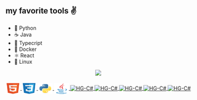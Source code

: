 
## my favorite tools ✌

- 🐍 Python
- ☕  Java
- 📜 Typecript
- 🐋 Docker
- ⚛️  React 
- 🐧 Linux


<div align="center">
  <a href="https://github.com/gustavodias24">
  <img height="180em" src="https://github-readme-stats.vercel.app/api/top-langs/?username=gustavodias24&layout=compact&langs_count=7&theme=dark"/>
</div>

</div>
<div style="display: inline_block" align="center"><br>
  <img align="center" alt="HG-HTML" height="30" width="40" src="https://raw.githubusercontent.com/devicons/devicon/master/icons/html5/html5-original.svg">
  <img align="center" alt="HG-CSS" height="30" width="40" src="https://raw.githubusercontent.com/devicons/devicon/master/icons/css3/css3-original.svg">
  <img align="center" alt="HG-Python" height="30" width="40" src="https://raw.githubusercontent.com/devicons/devicon/master/icons/python/python-original.svg">
  <img align="center" alt="HG-DOCKER" height="30" width="40" src="https://raw.githubusercontent.com/devicons/devicon/master/icons/java/java-original.svg">
  <img align="center" alt="HG-C#" height="30" width="30" src="https://cdn-icons-png.flaticon.com/512/919/919853.png">
  <img align="center" alt="HG-C#" height="30" width="30" src="https://upload.wikimedia.org/wikipedia/commons/thumb/a/a7/React-icon.svg/800px-React-   icon.svg.png">
   <img align="center" alt="HG-C#" height="30" width="30" src="https://upload.wikimedia.org/wikipedia/commons/7/74/Kotlin_Icon.png">
   <img align="center" alt="HG-C#" height="45" width="45" src="https://brandlogos.net/wp-content/uploads/2021/09/bootstrap-logo.png">
   <img align="center" alt="HG-C#" height="30" width="30" src="https://cdn-icons-png.flaticon.com/512/6124/6124995.png">
  
</div>
